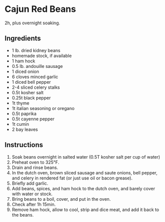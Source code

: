 # Cajun Red Beans

2h, plus overnight soaking.

## Ingredients

* 1 lb. dried kidney beans
* homemade stock, if available
* 1 ham hock
* 0.5 lb. andouille sausage
* 1 diced onion
* 6 cloves minced garlic
* 1 diced bell pepper
* 2-4 sliced celery stalks
* 0.5t kosher salt
* 0.25t black pepper
* 1t thyme
* 1t italian seasoning or oregano
* 0.5t paprika
* 0.5t cayenne pepper
* 1t cumin
* 2 bay leaves

## Instructions

1. Soak beans overnight in salted water (0.5T kosher salt per cup of water)
2. Preheat oven to 325℉.
3. Drain and rinse beans.
4. In the dutch oven, brown sliced sausage and saute onions, bell pepper, and celery in rendered fat (or just use oil or bacon grease).
5. Briefly add garlic.
6. Add beans, spices, and ham hock to the dutch oven, and barely cover with water or stock.
7. Bring beans to a boil, cover, and put in the oven.
8. Check after 1h 15min.
9. Remove ham hock, allow to cool, strip and dice meat, and add it back to the beans.
